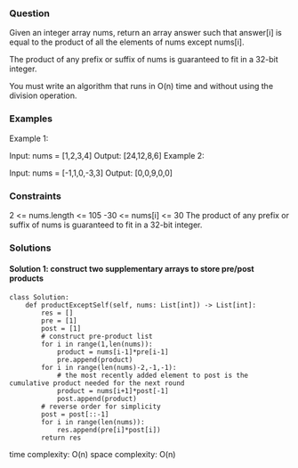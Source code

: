 ### Question
Given an integer array nums, return an array answer such that answer[i] is equal to the product of all the elements of nums except nums[i].

The product of any prefix or suffix of nums is guaranteed to fit in a 32-bit integer.

You must write an algorithm that runs in O(n) time and without using the division operation.


### Examples
Example 1:

Input: nums = [1,2,3,4]
Output: [24,12,8,6]
Example 2:

Input: nums = [-1,1,0,-3,3]
Output: [0,0,9,0,0]
 

### Constraints
2 <= nums.length <= 105
-30 <= nums[i] <= 30
The product of any prefix or suffix of nums is guaranteed to fit in a 32-bit integer.

### Solutions

#### Solution 1: construct two supplementary arrays to store pre/post products
```
class Solution:
    def productExceptSelf(self, nums: List[int]) -> List[int]:
        res = []
        pre = [1]
        post = [1]
        # construct pre-product list
        for i in range(1,len(nums)):
            product = nums[i-1]*pre[i-1]
            pre.append(product)
        for i in range(len(nums)-2,-1,-1):
            # the most recently added element to post is the cumulative product needed for the next round
            product = nums[i+1]*post[-1]
            post.append(product)
        # reverse order for simplicity
        post = post[::-1] 
        for i in range(len(nums)):
            res.append(pre[i]*post[i]) 
        return res
```
time complexity: O(n)
space complexity: O(n)
